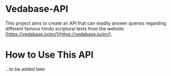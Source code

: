 # Vedabase-API

This project aims to create an API that can readily answer queries regarding different famous Hindu scriptural texts from the website [https://vedabase.io/en/](https://vedabase.io/en/).

# How to Use This API

...to be added later